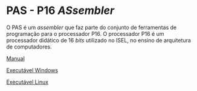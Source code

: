 # PAS - P16 _ASsembler_

O PAS é um _assembler_ que faz parte do conjunto de ferramentas de programação para o processador P16.
O processador P16 é um processador didático de 16 _bits_ utilizado no ISEL, no ensino de arquitetura de computadores.

[Manual](https://p16-assembler.readthedocs.io/pt/latest/)

[Executável Windows](https://www.dropbox.com/s/pr1nl6yg2hbxkzd/pas.exe?dl=0)

[Executável Linux](https://www.dropbox.com/s/dtw6l7li4cug9cc/pas?dl=0)
